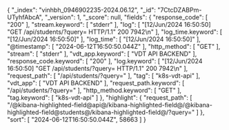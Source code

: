 {
  "_index": "vinhbh_0946902235-2024.06.12",
  "_id": "7CtcDZABPm-UTyhfAbcA",
  "_version": 1,
  "_score": null,
  "fields": {
    "response_code": [
      "200"
    ],
    "stream.keyword": [
      "stderr"
    ],
    "log": [
      "[12/Jun/2024 16:50:50] \"GET /api/students/?query= HTTP/1.1\" 200 7942\n"
    ],
    "log_time.keyword": [
      "[12/Jun/2024 16:50:50]"
    ],
    "log_time": [
      "[12/Jun/2024 16:50:50]"
    ],
    "@timestamp": [
      "2024-06-12T16:50:50.044Z"
    ],
    "http_method": [
      "GET"
    ],
    "stream": [
      "stderr"
    ],
    "vdt_app.keyword": [
      "VDT API BACKEND"
    ],
    "response_code.keyword": [
      "200"
    ],
    "log.keyword": [
      "[12/Jun/2024 16:50:50] \"GET /api/students/?query= HTTP/1.1\" 200 7942\n"
    ],
    "request_path": [
      "/api/students/?query="
    ],
    "tag": [
      "k8s-vdt-api"
    ],
    "vdt_app": [
      "VDT API BACKEND"
    ],
    "request_path.keyword": [
      "/api/students/?query="
    ],
    "http_method.keyword": [
      "GET"
    ],
    "tag.keyword": [
      "k8s-vdt-api"
    ]
  },
  "highlight": {
    "request_path": [
      "/@kibana-highlighted-field@api@/kibana-highlighted-field@/@kibana-highlighted-field@students@/kibana-highlighted-field@/?query="
    ]
  },
  "sort": [
    "2024-06-12T16:50:50.044Z",
    58663
  ]
}